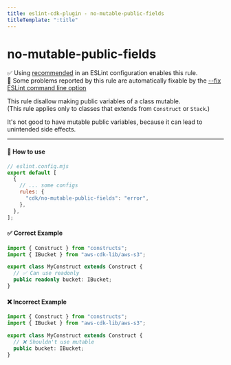 ```yaml
---
title: eslint-cdk-plugin - no-mutable-public-fields
titleTemplate: ":title"
---
```


# no-mutable-public-fields

<div class="info-item">
  ✅ Using
  <a href="/rules/#recommended-rules">recommended</a>
  in an ESLint configuration enables this rule.
</div>
<div class="info-item">
  🔧 Some problems reported by this rule are automatically fixable by the
  <a href="https://eslint.org/docs/latest/use/command-line-interface#--fix">
    --fix ESLint command line option
  </a>
</div>

This rule disallow making public variables of a class mutable.  
(This rule applies only to classes that extends from `Construct` or `Stack`.)

It's not good to have mutable public variables, because it can lead to unintended side effects.

---

#### 🔧 How to use

```js
// eslint.config.mjs
export default [
  {
    // ... some configs
    rules: {
      "cdk/no-mutable-public-fields": "error",
    },
  },
];
```

#### ✅ Correct Example

```ts
import { Construct } from "constructs";
import { IBucket } from "aws-cdk-lib/aws-s3";

export class MyConstruct extends Construct {
  // ✅ Can use readonly
  public readonly bucket: IBucket;
}
```

#### ❌ Incorrect Example

```ts
import { Construct } from "constructs";
import { IBucket } from "aws-cdk-lib/aws-s3";

export class MyConstruct extends Construct {
  // ❌ Shouldn't use mutable
  public bucket: IBucket;
}
```
